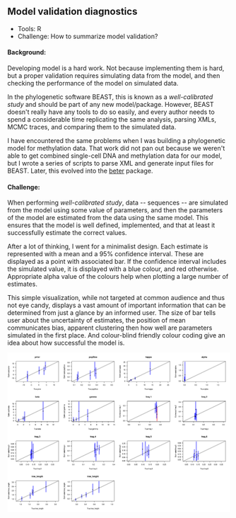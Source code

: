 ## Model validation diagnostics

* Tools: R
* Challenge: How to summarize model validation?

#### Background:

Developing model is a hard work. Not because implementing them is hard, but a proper validation requires simulating data from the model, and then checking the performance of the model on simulated data.

In the phylogenetic software BEAST, this is known as a *well-calibrated study* and should be part of any new model/package. However, BEAST doesn't really have any tools to do so easily, and every author needs to spend a considerable time replicating the same analysis, parsing XMLs, MCMC traces, and comparing them to the simulated data.

I have encountered the same problems when I was building a phylogenetic model for methylation data. That work did not pan out because we weren't able to get combined single-cell DNA and methylation data for our model, but I wrote a series of scripts to parse XML and generate input files for BEAST. Later, this evolved into the [beter](https://biods.github.io/beter/) package.

#### Challenge:

When performing *well-calibrated study*, data -- sequences -- are simulated from the model using some value of parameters, and then the parameters of the model are estimated from the data using the same model. This ensures that the model is well defined, implemented, and that at least it successfully estimate the correct values.

After a lot of thinking, I went for a minimalist design. Each estimate is represented with a mean and a 95% confidence interval. These are displayed as a point with associated bar. If the confidence interval includes the simulated value, it is displayed with a blue colour, and red otherwise. Appropriate alpha value of the colours help when plotting a large number of estimates.

This simple visualization, while not targeted at common audience and thus not eye candy, displays a vast amount of important information that can be determined from just a glance by an informed user. The size of bar tells user about the uncertainty of estimates, the position of mean communicates bias, apparent clustering then how well are parameters simulated in the first place. And colour-blind friendly colour coding give an idea about how successful the model is.


![Comparison of simulated and estimated parameters](./paramplot.svg)
